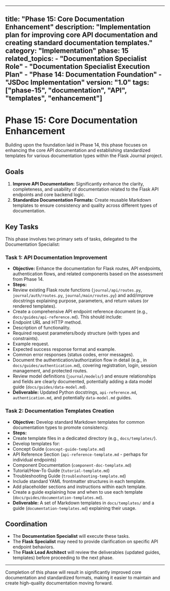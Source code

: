 ***

title: "Phase 15: Core Documentation Enhancement"
description: "Implementation plan for improving core API documentation and creating standard documentation templates."
category: "Implementation"
phase: 15
related\_topics:
\- "Documentation Specialist Role"
\- "Documentation Specialist Execution Plan"
\- "Phase 14: Documentation Foundation"
\- "JSDoc Implementation"
version: "1.0"
tags: \["phase-15", "documentation", "API", "templates", "enhancement"]
-----------------------------------------------------------------------

# Phase 15: Core Documentation Enhancement

Building upon the foundation laid in Phase 14, this phase focuses on enhancing the core API documentation and establishing standardized templates for various documentation types within the Flask Journal project.

## Goals

1. **Improve API Documentation:** Significantly enhance the clarity, completeness, and usability of documentation related to the Flask API endpoints and core backend logic.
2. **Standardize Documentation Formats:** Create reusable Markdown templates to ensure consistency and quality across different types of documentation.

## Key Tasks

This phase involves two primary sets of tasks, delegated to the Documentation Specialist:

### Task 1: API Documentation Improvement

- **Objective:** Enhance the documentation for Flask routes, API endpoints, authentication flows, and related components based on the assessment from Phase 14.
- **Steps:**
- Review existing Flask route functions (`journal/api/routes.py`, `journal/auth/routes.py`, `journal/main/routes.py`) and add/improve docstrings explaining purpose, parameters, and return values (or rendered templates).
- Create a comprehensive API endpoint reference document (e.g., `docs/guides/api-reference.md`). This should include:
- Endpoint URL and HTTP method.
- Description of functionality.
- Required request parameters/body structure (with types and constraints).
- Example request.
- Expected success response format and example.
- Common error responses (status codes, error messages).
- Document the authentication/authorization flow in detail (e.g., in `docs/guides/authentication.md`), covering registration, login, session management, and protected routes.
- Review model definitions (`journal/models/`) and ensure relationships and fields are clearly documented, potentially adding a data model guide (`docs/guides/data-model.md`).
- **Deliverable:** Updated Python docstrings, `api-reference.md`, `authentication.md`, and potentially `data-model.md` guides.

### Task 2: Documentation Templates Creation

- **Objective:** Develop standard Markdown templates for common documentation types to promote consistency.
- **Steps:**
- Create template files in a dedicated directory (e.g., `docs/templates/`).
- Develop templates for:
- Concept Guide (`concept-guide-template.md`)
- API Reference Section (`api-reference-template.md` - perhaps for individual endpoints)
- Component Documentation (`component-doc-template.md`)
- Tutorial/How-To Guide (`tutorial-template.md`)
- Troubleshooting Guide (`troubleshooting-template.md`)
- Include standard YAML frontmatter structures in each template.
- Add placeholder sections and instructions within each template.
- Create a guide explaining how and when to use each template (`docs/guides/documentation-templates.md`).
- **Deliverable:** A set of Markdown templates in `docs/templates/` and a guide (`documentation-templates.md`) explaining their usage.

## Coordination

- The **Documentation Specialist** will execute these tasks.
- The **Flask Specialist** may need to provide clarification on specific API endpoint behaviors.
- The **Flask Lead Architect** will review the deliverables (updated guides, templates) before proceeding to the next phase.

***

Completion of this phase will result in significantly improved core documentation and standardized formats, making it easier to maintain and create high-quality documentation moving forward.
